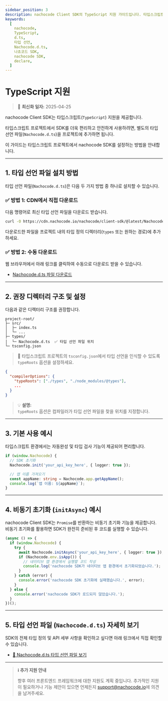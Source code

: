 ```yaml
---
sidebar_position: 3
description: nachocode Client SDK의 TypeScript 지원 가이드입니다. 타입스크립트 프로젝트에 nachocode SDK를 설치하고 사용하는 방법을 안내합니다.
keywords:
  [
    nachocode,
    TypeScript,
    d.ts,
    타입 선언,
    Nachocode.d.ts,
    나쵸코드 SDK,
    nachocode SDK,
    declare,
  ]
---
```


# TypeScript 지원

> 🔔 **최신화 일자:** 2025-04-25

nachocode Client SDK는 타입스크립트(`TypeScript`) 지원을 제공합니다.

타입스크립트 프로젝트에서 SDK를 더욱 편리하고 안전하게 사용하려면, 별도의 타입 선언 파일(`Nachocode.d.ts`)을 프로젝트에 추가하면 됩니다.

이 가이드는 타입스크립트 프로젝트에서 nachocode SDK를 설정하는 방법을 안내합니다.

---

## 1. 타입 선언 파일 설치 방법

타입 선언 파일(`Nachocode.d.ts`)은 다음 두 가지 방법 중 하나로 설치할 수 있습니다.

### ✅ 방법 1: CDN에서 직접 다운로드

다음 명령어로 최신 타입 선언 파일을 다운로드 받습니다.

```bash
curl -O https://cdn.nachocode.io/nachocode/client-sdk/@latest/Nachocode.d.ts
```

다운로드한 파일을 프로젝트 내의 타입 정의 디렉터리(`types` 또는 원하는 경로)에 추가하세요.

### ✅ 방법 2: 수동 다운로드

웹 브라우저에서 아래 링크를 클릭하여 수동으로 다운로드 받을 수 있습니다.

- [Nachocode.d.ts 파일 다운로드](https://cdn.nachocode.io/nachocode/client-sdk/@latest/Nachocode.d.ts)

---

## 2. 권장 디렉터리 구조 및 설정

다음과 같은 디렉터리 구조를 권장합니다.

```plain
project-root/
├─ src/
│  ├─ index.ts
│  └─ ...
├─ types/
│  └─ Nachocode.d.ts  ✅ 타입 선언 파일 위치
└─ tsconfig.json
```

> 📌 타입스크립트 프로젝트의 `tsconfig.json`에서 타입 선언을 인식할 수 있도록 `typeRoots` 옵션을 설정하세요.

```json
{
  "compilerOptions": {
    "typeRoots": ["./types", "./node_modules/@types"],
    ...
  }
}
```

> 💡 **설명:**  
> `typeRoots` 옵션은 컴파일러가 타입 선언 파일을 찾을 위치를 지정합니다.

---

## 3. 기본 사용 예시

타입스크립트 환경에서는 자동완성 및 타입 검사 기능이 제공되어 편리합니다.

```typescript
if (window.Nachocode) {
  // SDK 초기화
  Nachocode.init('your_api_key_here', { logger: true });

  // 앱 이름 가져오기
  const appName: string = Nachocode.app.getAppName();
  console.log(`앱 이름: ${appName}`);
}
```

---

## 4. 비동기 초기화 (`initAsync`) 예시

nachocode Client SDK는 `Promise`를 반환하는 비동기 초기화 기능을 제공합니다.  
비동기 초기화를 활용하면 SDK가 완전히 준비된 후 코드를 실행할 수 있습니다.

```typescript
(async () => {
  if (window.Nachocode) {
    try {
      await Nachocode.initAsync('your_api_key_here', { logger: true });
      if (Nachocode.env.isApp()) {
        // 네이티브 앱 환경에서 실행할 코드 작성
        console.log('nachocode SDK가 네이티브 앱 환경에서 초기화되었습니다.');
      }
    } catch (error) {
      console.error('nachocode SDK 초기화에 실패했습니다.', error);
    }
  } else {
    console.error('nachocode SDK가 로드되지 않았습니다.');
  }
})();
```

---

## 5. 타입 선언 파일 (`Nachocode.d.ts`) 자세히 보기

SDK의 전체 타입 정의 및 API 세부 사항을 확인하고 싶다면 아래 링크에서 직접 확인할 수 있습니다.

- [📘 Nachocode.d.ts 타입 선언 파일 보기](https://cdn.nachocode.io/nachocode/client-sdk/@latest/Nachocode.d.ts)

---

> **ℹ️ 추가 지원 안내**
>
> 향후 여러 프론트엔드 프레임워크에 대한 지원도 계획 중입니다.
> 추가적인 지원이 필요하거나 기능 제안이 있으면 언제든지 [support@nachocode.io](mailto:support@nachocode.io)에 의견을 남겨주세요.
